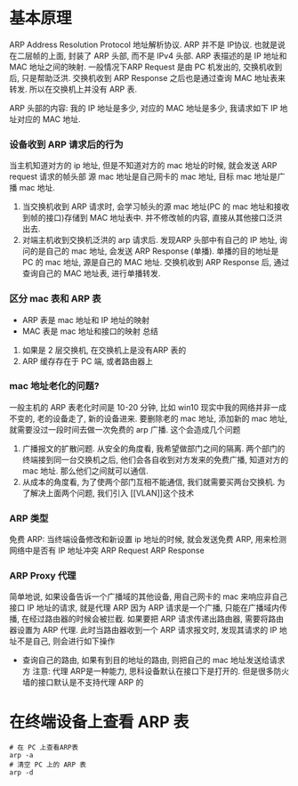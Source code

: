 
# 基本原理

ARP Address Resolution Protocol 地址解析协议. ARP 并不是 IP协议. 也就是说在二层帧的上面, 封装了 ARP 头部, 而不是 IPv4 头部. 
ARP 表描述的是 IP 地址和 MAC 地址之间的映射. 
一般情况下ARP Request 是由 PC 机发出的, 交换机收到后, 只是帮助泛洪. 交换机收到 ARP Response 之后也是通过查询 MAC 地址表来转发. 所以在交换机上并没有 ARP 表. 

ARP 头部的内容: 我的 IP 地址是多少, 对应的 MAC 地址是多少, 我请求如下 IP 地址对应的 MAC 地址. 

### 设备收到 ARP 请求后的行为
当主机知道对方的 ip 地址, 但是不知道对方的 mac 地址的时候, 就会发送 ARP request
请求的帧头部 源 mac 地址是自己网卡的 mac 地址, 目标 mac 地址是广播 mac 地址. 
1. 当交换机收到 ARP 请求时, 会学习帧头的源 mac 地址(PC 的 mac 地址和接收到帧的接口)存储到 MAC 地址表中. 并不修改帧的内容, 直接从其他接口泛洪出去.
2. 对端主机收到交换机泛洪的 arp 请求后. 发现ARP 头部中有自己的 IP 地址, 询问的是自己的 mac 地址, 会发送 ARP Response (单播). 单播的目的地址是 PC 的 mac 地址, 源是自己的 MAC 地址. 交换机收到 ARP Response 后, 通过查询自己的 MAC 地址表, 进行单播转发.  


### 区分 mac 表和 ARP 表 
* ARP 表是 mac 地址和 IP 地址的映射
* MAC 表是 mac 地址和接口的映射
总结
1. 如果是 2 层交换机, 在交换机上是没有ARP 表的
2.  ARP 缓存存在于 PC 端, 或者路由器上

### mac 地址老化的问题? 
一般主机的 ARP 表老化时间是 10-20 分钟, 比如 win10
现实中我的网络并非一成不变的, 老的设备走了, 新的设备进来. 要删除老的 mac 地址, 添加新的 mac 地址, 就需要没过一段时间去做一次免费的 arp 广播. 这个会造成几个问题

1. 广播报文的扩散问题. 从安全的角度看, 我希望做部门之间的隔离. 两个部门的终端接到同一台交换机之后, 他们会各自收到对方发来的免费广播, 知道对方的 mac 地址. 那么他们之间就可以通信. 
2. 从成本的角度看, 为了使两个部门互相不能通信, 我们就需要买两台交换机. 为了解决上面两个问题, 我们引入 [[VLAN]]这个技术


### ARP 类型
免费 ARP: 当终端设备修改和新设置 ip 地址的时候, 就会发送免费 ARP, 用来检测网络中是否有 IP 地址冲突
ARP Request
ARP Response

### ARP Proxy 代理
简单地说, 如果设备告诉一个广播域的其他设备, 用自己网卡的 mac 来响应非自己接口 IP 地址的请求, 就是代理 ARP
因为 ARP 请求是一个广播, 只能在广播域内传播, 在经过路由器的时候会被拦截. 
如果要把 ARP 请求传递出路由器, 需要将路由器设置为 ARP 代理.
此时当路由器收到一个 ARP 请求报文时, 发现其请求的 IP 地址不是自己, 则会进行如下操作
* 查询自己的路由, 如果有到目的地址的路由, 则把自己的 mac 地址发送给请求方
注意: 代理 ARP是一种能力, 思科设备默认在接口下是打开的. 但是很多防火墙的接口默认是不支持代理 ARP 的
# 在终端设备上查看 ARP 表

```shell
# 在 PC 上查看ARP表
arp -a 
# 清空 PC 上的 ARP 表
arp -d 
```
